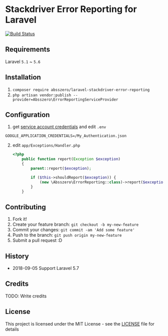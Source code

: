# Stackdriver Error Reporting for Laravel

[![Build Status](https://travis-ci.org/absszero/laravel-stackdriver-error-reporting.svg?branch=master)](https://travis-ci.org/absszero/laravel-stackdriver-error-reporting)

## Requirements

Laravel `5.1` ~ `5.6`

## Installation

1. `composer require absszero/laravel-stackdriver-error-reporting`
2. `php artisan vendor:publish --provider=Absszero\ErrorReportingServiceProvider`

## Configuration
1. get [service account credentials](https://cloud.google.com/docs/authentication/getting-started) and edit `.env`
```
GOOGLE_APPLICATION_CREDENTIALS=/My_Authentication.json
```
2. edit `app/Exceptions/Handler.php`

    ```php
    <?php
        public function report(Exception $exception)
        {
            parent::report($exception);

            if ($this->shouldReport($exception)) {
                (new \Absszero\ErrorReporting::class)->report($exception);
            }
        }
    ```


## Contributing

1. Fork it!
2. Create your feature branch: `git checkout -b my-new-feature`
3. Commit your changes: `git commit -am 'Add some feature'`
4. Push to the branch: `git push origin my-new-feature`
5. Submit a pull request :D

## History

* 2018-09-05 Support Laravel 5.7

## Credits

TODO: Write credits

## License

This project is licensed under the MIT License - see the [LICENSE](LICENSE) file for details
